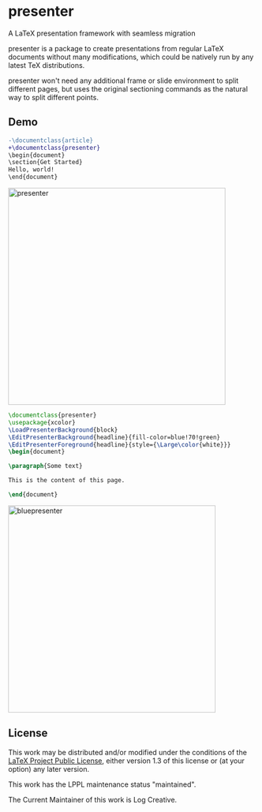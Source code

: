 # presenter
A LaTeX presentation framework with seamless migration

presenter is a package to create presentations from
regular LaTeX documents without many modifications, which could be natively run by any latest TeX distributions.

presenter won't need any additional frame or slide environment to split different pages, but uses the original sectioning commands as the natural way to split different points.

## Demo

```diff
-\documentclass{article}
+\documentclass{presenter}
\begin{document}
\section{Get Started}
Hello, world!
\end{document}
```

<img width="440" alt="presenter" src="https://github.com/LogCreative/presenter/assets/61653082/e1dd9651-2d7e-4570-b97c-55d0db6cfe81">

```latex
\documentclass{presenter}
\usepackage{xcolor}
\LoadPresenterBackground{block}
\EditPresenterBackground{headline}{fill-color=blue!70!green}
\EditPresenterForeground{headline}{style={\Large\color{white}}}
\begin{document}

\paragraph{Some text}

This is the content of this page.

\end{document}
```

<img width="420" alt="bluepresenter" src="https://user-images.githubusercontent.com/61653082/225827991-a284fcab-ad4a-4da0-becf-d506053f961b.png">

## License

This work may be distributed and/or modified under the
conditions of the [LaTeX Project Public License](http://www.latex-project.org/lppl.txt), either version 1.3
of this license or (at your option) any later version.

This work has the LPPL maintenance status "maintained".

The Current Maintainer of this work is Log Creative.
